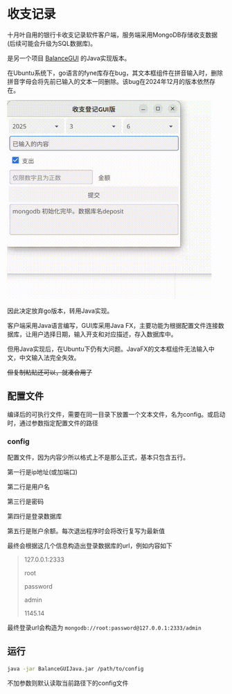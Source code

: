 # 收支记录

十月叶自用的银行卡收支记录软件客户端，服务端采用MongoDB存储收支数据(后续可能会升级为SQL数据库)。

是另一个项目 [BalanceGUI](https://github.com/Leaf-Oct/BalanceGUI) 的Java实现版本。

在Ubuntu系统下，go语言的fyne库存在bug，其文本框组件在拼音输入时，删除拼音字母会将先前已输入的文本一同删除。该bug在2024年12月的版本依然存在。

![bug](img/bug.gif)

因此决定放弃go版本，转用Java实现。

客户端采用Java语言编写，GUI库采用Java FX，主要功能为根据配置文件连接数据库，让用户选择日期，输入开支和对应描述，存入数据库中。

但用Java实现后，在Ubuntu下仍有大问题。JavaFX的文本框组件无法输入中文，中文输入法完全失效。

~~但复制粘贴还可以，就凑合用了~~

## 配置文件

编译后的可执行文件，需要在同一目录下放置一个文本文件，名为config。或启动时，通过参数指定配置文件的路径

### config

配置文件，因为内容少所以格式上不是那么正式，基本只包含五行。

第一行是ip地址(或加端口)

第二行是用户名

第三行是密码

第四行是登录数据库

第五行是账户余额。每次退出程序时会将改行复写为最新值

最终会根据这几个信息构造出登录数据库的url，例如内容如下

> 127.0.0.1:2333
>
> root
>
> password
>
> admin
>
> 1145.14

最终登录url会构造为 `mongodb://root:password@127.0.0.1:2333/admin`

## 运行

```bash
java -jar BalanceGUIJava.jar /path/to/config
```

不加参数则默认读取当前路径下的config文件